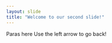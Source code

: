```yaml
---
layout: slide
title: "Welcome to our second slide!"
---
```

Paras here
Use the left arrow to go back!
